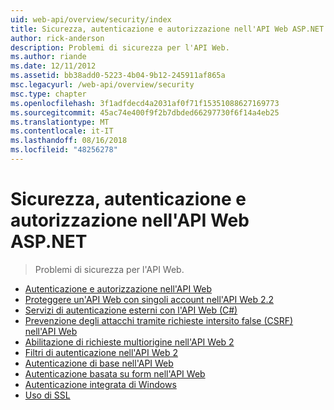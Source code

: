 ```yaml
---
uid: web-api/overview/security/index
title: Sicurezza, autenticazione e autorizzazione nell'API Web ASP.NET | Microsoft Docs
author: rick-anderson
description: Problemi di sicurezza per l'API Web.
ms.author: riande
ms.date: 12/11/2012
ms.assetid: bb38add0-5223-4b04-9b12-245911af865a
msc.legacyurl: /web-api/overview/security
msc.type: chapter
ms.openlocfilehash: 3f1adfdecd4a2031af0f71f15351088627169773
ms.sourcegitcommit: 45ac74e400f9f2b7dbded66297730f6f14a4eb25
ms.translationtype: MT
ms.contentlocale: it-IT
ms.lasthandoff: 08/16/2018
ms.locfileid: "48256278"
---
```

<a name="security-authentication-and-authorization-in-aspnet-web-api"></a>Sicurezza, autenticazione e autorizzazione nell'API Web ASP.NET
====================
> Problemi di sicurezza per l'API Web.


- [Autenticazione e autorizzazione nell'API Web](authentication-and-authorization-in-aspnet-web-api.md)
- [Proteggere un'API Web con singoli account nell'API Web 2.2](individual-accounts-in-web-api.md)
- [Servizi di autenticazione esterni con l'API Web (C#)](external-authentication-services.md)
- [Prevenzione degli attacchi tramite richieste intersito false (CSRF) nell'API Web](preventing-cross-site-request-forgery-csrf-attacks.md)
- [Abilitazione di richieste multiorigine nell'API Web 2](enabling-cross-origin-requests-in-web-api.md)
- [Filtri di autenticazione nell'API Web 2](authentication-filters.md)
- [Autenticazione di base nell'API Web](basic-authentication.md)
- [Autenticazione basata su form nell'API Web](forms-authentication.md)
- [Autenticazione integrata di Windows](integrated-windows-authentication.md)
- [Uso di SSL](working-with-ssl-in-web-api.md)
